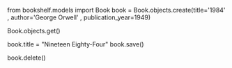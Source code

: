 from bookshelf.models import Book
book = Book.objects.create(title='1984' , author='George Orwell' , publication_year=1949)

Book.objects.get()

book.title = "Nineteen Eighty-Four"
book.save()

book.delete()
